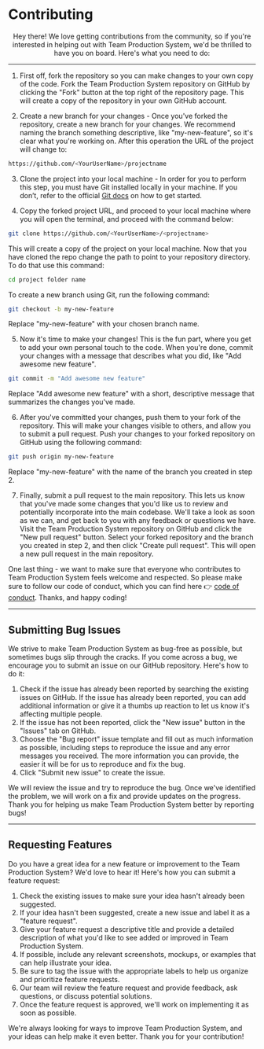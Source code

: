 # Contributing

<div align="center"> Hey there! We love getting contributions from the community, so if you're interested in helping out with Team Production System, we'd be thrilled to have you on board. Here's what you need to do:
</div>

---

1. First off, fork the repository so you can make changes to your own copy of the code. 
Fork the Team Production System repository on GitHub by clicking the "Fork" button at the top right of the repository page. This will create a copy of the repository in your own GitHub account.

2. Create a new branch for your changes - Once you've forked the repository, create a new branch for your changes. We recommend naming the branch something descriptive, like "my-new-feature", so it's clear what you're working on. After this operation the URL of the project will change to:
```bash
https://github.com/<YourUserName>/projectname
```

3. Clone the project into your local machine -
In order for you to perform this step, you must have Git installed locally in your machine. If you don’t, refer to the official [Git docs](https://git-scm.com) on how to get started.

4. Copy the forked project URL, and proceed to your local machine where you will open the terminal, and proceed with the command below:
```bash
git clone https://github.com/<YourUserName>/<projectname>
```
This will create a copy of the project on your local machine. Now that you have cloned the repo change the path to point to your repository directory. To do that use this command:

```bash
cd project folder name
```

To create a new branch using Git, run the following command:

```bash
git checkout -b my-new-feature
```
Replace "my-new-feature" with your chosen branch name.


5. Now it's time to make your changes! This is the fun part, where you get to add your own personal touch to the code. When you're done, commit your changes with a message that describes what you did, like "Add awesome new feature".

```bash
git commit -m "Add awesome new feature"
```
Replace "Add awesome new feature" with a short, descriptive message that summarizes the changes you've made.

6. After you've committed your changes, push them to your fork of the repository. This will make your changes visible to others, and allow you to submit a pull request.
Push your changes to your forked repository on GitHub using the following command:

```bash
git push origin my-new-feature
```
Replace "my-new-feature" with the name of the branch you created in step 2.

7. Finally, submit a pull request to the main repository. This lets us know that you've made some changes that you'd like us to review and potentially incorporate into the main codebase. We'll take a look as soon as we can, and get back to you with any feedback or questions we have.
Visit the Team Production System repository on GitHub and click the "New pull request" button. Select your forked repository and the branch you created in step 2, and then click "Create pull request". This will open a new pull request in the main repository.

One last thing - we want to make sure that everyone who contributes to Team Production System feels welcome and respected. So please make sure to follow our code of conduct, which you can find here 👉 [code of conduct](https://github.com/TeamProductionSystem/Team_Production_System_BE/blob/main/CODE_OF_CONDUCT.md). Thanks, and happy coding!

--- 
## Submitting Bug Issues

We strive to make Team Production System as bug-free as possible, but sometimes bugs slip through the cracks. If you come across a bug, we encourage you to submit an issue on our GitHub repository. Here's how to do it:

1. Check if the issue has already been reported by searching the existing issues on GitHub. If the issue has already been reported, you can add additional information or give it a thumbs up reaction to let us know it's affecting multiple people.
2. If the issue has not been reported, click the "New issue" button in the "Issues" tab on GitHub.
3. Choose the "Bug report" issue template and fill out as much information as possible, including steps to reproduce the issue and any error messages you received. The more information you can provide, the easier it will be for us to reproduce and fix the bug.
4. Click "Submit new issue" to create the issue.

We will review the issue and try to reproduce the bug. Once we've identified the problem, we will work on a fix and provide updates on the progress. Thank you for helping us make Team Production System better by reporting bugs!

---

## Requesting Features

Do you have a great idea for a new feature or improvement to the Team Production System? We'd love to hear it! Here's how you can submit a feature request:

1. Check the existing issues to make sure your idea hasn't already been suggested.
2. If your idea hasn't been suggested, create a new issue and label it as a "feature request".
3. Give your feature request a descriptive title and provide a detailed description of what you'd like to see added or improved in Team Production System.
4. If possible, include any relevant screenshots, mockups, or examples that can help illustrate your idea.
5. Be sure to tag the issue with the appropriate labels to help us organize and prioritize feature requests.
6. Our team will review the feature request and provide feedback, ask questions, or discuss potential solutions.
7. Once the feature request is approved, we'll work on implementing it as soon as possible.

We're always looking for ways to improve Team Production System, and your ideas can help make it even better. Thank you for your contribution!
